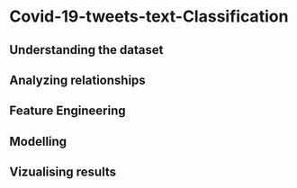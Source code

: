 # Covid-19-tweets-text-Classification
## Understanding the dataset
## Analyzing relationships
## Feature Engineering
## Modelling
## Vizualising results

